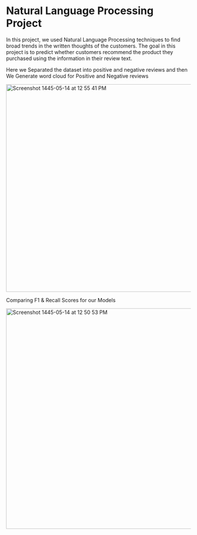 # Natural Language Processing Project 

 In this project, we used Natural Language Processing techniques to find broad trends in the written thoughts of the customers. 
The goal in this project is to predict whether customers recommend the product they purchased using the information in their review text.





Here we Separated the dataset into positive and negative reviews and then 
We Generate word cloud for Positive and Negative reviews

<img width="565" alt="Screenshot 1445-05-14 at 12 55 41 PM" src="https://github.com/atheermoh/NLP/assets/51926875/8fb3f6ac-2be0-45d6-a162-c4d9cfd63680">




Comparing F1 & Recall Scores for our Models


<img width="600" alt="Screenshot 1445-05-14 at 12 50 53 PM" src="https://github.com/atheermoh/NLP/assets/51926875/c0c5fe0e-8423-46aa-8525-d41578144a37">
